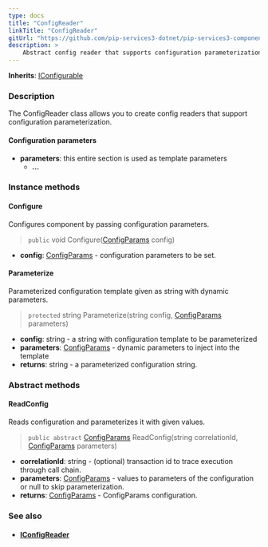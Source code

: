 ```yaml
---
type: docs
title: "ConfigReader"
linkTitle: "ConfigReader"
gitUrl: "https://github.com/pip-services3-dotnet/pip-services3-components-dotnet"
description: >
    Abstract config reader that supports configuration parameterization.
---
```


**Inherits**: [IConfigurable](../../../commons/config/iconfigurable)

### Description

The ConfigReader class allows you to create config readers that support configuration parameterization.

#### Configuration parameters
- **parameters**: this entire section is used as template parameters
    - **...**


### Instance methods

#### Configure
Configures component by passing configuration parameters.

> `public` void Configure([ConfigParams](../../../commons/config/config_params) config)

- **config**: [ConfigParams](../../../commons/config/config_params) - configuration parameters to be set.


#### Parameterize
Parameterized configuration template given as string with dynamic parameters.

> `protected` string Parameterize(string config, [ConfigParams](../../../commons/config/config_params) parameters)

- **config**: string - a string with configuration template to be parameterized
- **parameters**: [ConfigParams](../../../commons/config/config_params) - dynamic parameters to inject into the template
- **returns**: string - a parameterized configuration string.

### Abstract methods

#### ReadConfig
Reads configuration and parameterizes it with given values.

> `public abstract` [ConfigParams](../../../commons/config/config_params) ReadConfig(string correlationId, [ConfigParams](../../../commons/config/config_params) parameters)

- **correlationId**: string - (optional) transaction id to trace execution through call chain.
- **parameters**: [ConfigParams](../../../commons/config/config_params) - values to parameters of the configuration or null to skip parameterization.
- **returns**: [ConfigParams](../../../commons/config/config_params) - ConfigParams configuration.



### See also
- #### [IConfigReader](../iconfigReader)
